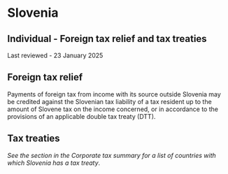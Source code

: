 # Slovenia
## Individual - Foreign tax relief and tax treaties
Last reviewed - 23 January 2025
## Foreign tax relief
Payments of foreign tax from income with its source outside Slovenia may be credited against the Slovenian tax liability of a tax resident up to the amount of Slovene tax on the income concerned, or in accordance to the provisions of an applicable double tax treaty (DTT).
## Tax treaties
_See the section in the Corporate tax summary for a list of countries with which Slovenia has a tax treaty_.
